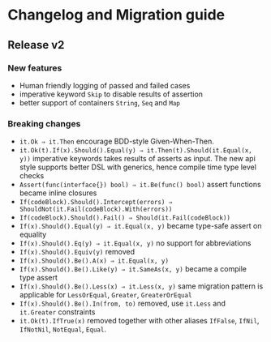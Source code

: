 # Changelog and Migration guide

## Release v2

### New features

* Human friendly logging of passed and failed cases
* imperative keyword `Skip` to disable results of assertion
* better support of containers `String`, `Seq` and `Map`

### Breaking changes

* `it.Ok ⇒ it.Then` encourage BDD-style Given-When-Then.
* `it.Ok(t).If(x).Should().Equal(y) ⇒ it.Then(t).Should(it.Equal(x, y))` imperative keywords takes results of asserts as input. The new api style supports better DSL with generics, hence compile time type level checks
* `Assert(func(interface{}) bool) ⇒ it.Be(func() bool)` assert functions became inline closures
* `If(codeBlock).Should().Intercept(errors) ⇒ ShouldNot(it.Fail(codeBlock).With(errors))`
* `If(codeBlock).Should().Fail() ⇒ Should(it.Fail(codeBlock))`
* `If(x).Should().Equal(y) ⇒ it.Equal(x, y)` became type-safe assert on equality
* `If(x).Should().Eq(y) ⇒ it.Equal(x, y)` no support for abbreviations
* `If(x).Should().Equiv(y)` removed
* `If(x).Should().Be().A(x) ⇒ it.Equal(x, y)`
* `If(x).Should().Be().Like(y) ⇒ it.SameAs(x, y)` became a compile type assert
* `If(x).Should().Be().Less(x) ⇒ it.Less(x, y)` same migration pattern is applicable for `LessOrEqual`, `Greater`, `GreaterOrEqual`
* `If(x).Should().Be().In(from, to)` removed, use `it.Less` and `it.Greater` constraints
* `it.Ok(t).IfTrue(x)` removed together with other aliases `IfFalse`, `IfNil`, `IfNotNil`, `NotEqual`, `Equal`. 
